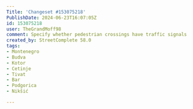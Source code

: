 ```yaml
---
Title: 'Changeset #153075218'
PublishDate: 2024-06-23T16:07:05Z
id: 153075218
user: TheGrandMoff98
comment: Specify whether pedestrian crossings have traffic signals
created_by: StreetComplete 58.0
tags:
- Montenegro
- Budva
- Kotor
- Cetinje
- Tivat
- Bar
- Podgorica
- Nikšić

---
```


